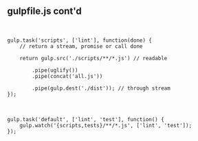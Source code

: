## gulpfile.js cont'd

<br/>

```
gulp.task('scripts', ['lint'], function(done) {
    // return a stream, promise or call done
```
<!-- .element: class="fragment javascript" -->

```
    return gulp.src('./scripts/**/*.js') // readable
```
<!-- .element: class="fragment javascript" -->

```
        .pipe(uglify())
        .pipe(concat('all.js'))
```
<!-- .element: class="fragment javascript" -->

```
        .pipe(gulp.dest('./dist')); // through stream
});
```
<!-- .element: class="fragment javascript" -->

<br/>

```
gulp.task('default', ['lint', 'test'], function() {
    gulp.watch('{scripts,tests}/**/*.js', ['lint', 'test']);
});
```
<!-- .element: class="fragment javascript" -->
